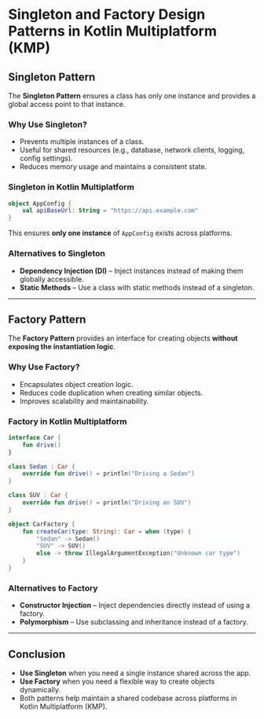 # Singleton and Factory Design Patterns in Kotlin Multiplatform (KMP)

## Singleton Pattern
The **Singleton Pattern** ensures a class has only one instance and provides a global access point to that instance. 

### Why Use Singleton?
- Prevents multiple instances of a class.
- Useful for shared resources (e.g., database, network clients, logging, config settings).
- Reduces memory usage and maintains a consistent state.

### Singleton in Kotlin Multiplatform
```kotlin
object AppConfig {
    val apiBaseUrl: String = "https://api.example.com"
}
```
This ensures **only one instance** of `AppConfig` exists across platforms.

### Alternatives to Singleton
- **Dependency Injection (DI)** – Inject instances instead of making them globally accessible.
- **Static Methods** – Use a class with static methods instead of a singleton.

---
## Factory Pattern
The **Factory Pattern** provides an interface for creating objects **without exposing the instantiation logic**.

### Why Use Factory?
- Encapsulates object creation logic.
- Reduces code duplication when creating similar objects.
- Improves scalability and maintainability.

### Factory in Kotlin Multiplatform
```kotlin
interface Car {
    fun drive()
}

class Sedan : Car {
    override fun drive() = println("Driving a Sedan")
}

class SUV : Car {
    override fun drive() = println("Driving an SUV")
}

object CarFactory {
    fun createCar(type: String): Car = when (type) {
        "Sedan" -> Sedan()
        "SUV" -> SUV()
        else -> throw IllegalArgumentException("Unknown car type")
    }
}
```
### Alternatives to Factory
- **Constructor Injection** – Inject dependencies directly instead of using a factory.
- **Polymorphism** – Use subclassing and inheritance instead of a factory.

---
## Conclusion
- **Use Singleton** when you need a single instance shared across the app.
- **Use Factory** when you need a flexible way to create objects dynamically.
- Both patterns help maintain a shared codebase across platforms in Kotlin Multiplatform (KMP).
